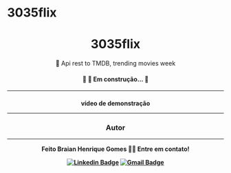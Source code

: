 # 3035flix
<h1 align="center">3035flix</h1>
<p align="center">🚀 Api rest to TMDB, trending movies week</p>
<h4 align="center"> 
	🚧 🚀 Em construção...  🚧
</h4>

---

<!-- gifs -->
<h4 align="center">
 <p>vídeo de demonstração</p>
	<p><a href"../img/20210627_165959.mp4"</a>
  
 ---
 
### Autor
---

Feito Braian Henrique Gomes 👋🏽 Entre em contato!

[![Linkedin Badge](https://img.shields.io/badge/-Braian-blue?style=flat-square&logo=Linkedin&logoColor=white&link=https://www.linkedin.com/in/braian-gomes-957b9b208/)](https://www.linkedin.com/in/braian-gomes-957b9b208/) 
[![Gmail Badge](https://img.shields.io/badge/-braianhgomes12@gmail.com-c14438?style=flat-square&logo=Gmail&logoColor=white&link=mailto:braianhgomes12@gmail.com)](mailto:braianhgomes12@gmail.com)
